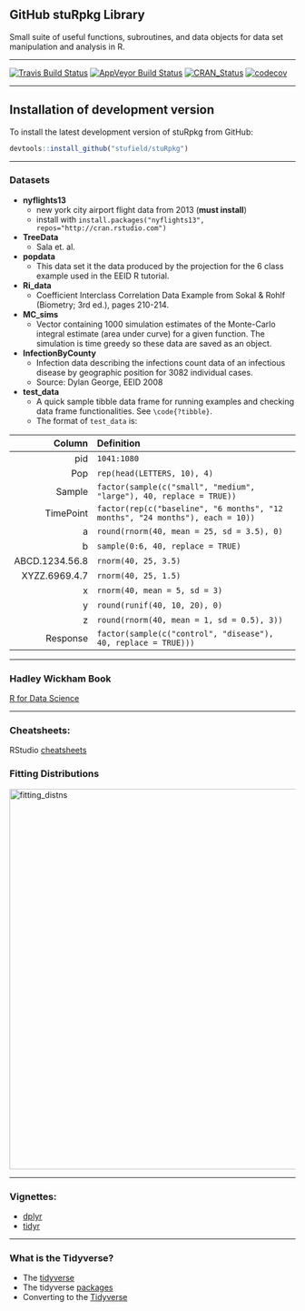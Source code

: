 GitHub stuRpkg Library
-----------
Small suite of useful functions, subroutines, and data objects for
data set manipulation and analysis in R.

-------------------------

[![Travis Build Status](https://travis-ci.org/stufield/stuRpkg.svg?branch=master)](https://travis-ci.org/stufield/stuRpkg)
[![AppVeyor Build Status](https://ci.appveyor.com/api/projects/status/github/stufield/stuRpkg?branch=master&svg=true)](https://ci.appveyor.com/project/stufield/stuRpkg)
[![CRAN_Status](http://www.r-pkg.org/badges/version/stuRpkg)](https://cran.r-project.org/package=stuRpkg)
[![codecov](https://codecov.io/gh/stufield/stuRpkg/branch/master/graph/badge.svg)](https://codecov.io/gh/stufield/stuRpkg)

-------------------------


## Installation of development version ##
To install the latest development version of stuRpkg from GitHub:
```r
devtools::install_github("stufield/stuRpkg")
```

-------------------------

### Datasets

* **nyflights13**
  + new york city airport flight data from 2013 (**must install**)
  + install with `install.packages("nyflights13", repos="http://cran.rstudio.com")`
* **TreeData**
  + Sala et. al.
* **popdata**
  + This data set it the data produced by the projection for
    the 6 class example used in the EEID R tutorial.
* **Ri_data**
  + Coefficient Interclass Correlation Data Example from Sokal & Rohlf
    (Biometry; 3rd ed.), pages 210-214.
* **MC_sims**
  + Vector containing 1000 simulation estimates of the 
    Monte-Carlo integral estimate (area under curve) for a 
    given function. The simulation is time greedy so these 
    data are saved as an object.
* **InfectionByCounty**
  + Infection data describing the infections count data of an infectious disease
    by geographic position for 3082 individual cases.
  + Source: Dylan George, EEID 2008
* **test_data**
  + A quick sample tibble data frame for running examples and 
    checking data frame functionalities. See `\code{?tibble}`.
  + The format of `test_data` is:

| Column          | Definition                  |
| --------------: | :-------------------------- | 
| pid             | `1041:1080`                 |
| Pop             | `rep(head(LETTERS, 10), 4)` |
| Sample          | `factor(sample(c("small", "medium", "large"), 40, replace = TRUE))`           |
| TimePoint       | `factor(rep(c("baseline", "6 months", "12 months", "24 months"), each = 10))` |
| a               | `round(rnorm(40, mean = 25, sd = 3.5), 0)` |
| b               | `sample(0:6, 40, replace = TRUE)`          |
| ABCD.1234.56.8  | `rnorm(40, 25, 3.5)`                       |
| XYZZ.6969.4.7   | `rnorm(40, 25, 1.5)`                       |
| x               | `rnorm(40, mean = 5, sd = 3)`              |
| y               | `round(runif(40, 10, 20), 0)`              |
| z               | `round(rnorm(40, mean = 1, sd = 0.5), 3))` |
| Response        | `factor(sample(c("control", "disease"), 40, replace = TRUE)))` |


-------------------------

### Hadley Wickham Book
[R for Data Science](http://r4ds.had.co.nz/)

-------------------------

### Cheatsheets:
RStudio [cheatsheets](https://www.rstudio.com/resources/cheatsheets/)

### Fitting Distributions
<img width="669" alt="fitting_distns" src="https://user-images.githubusercontent.com/25203086/39655576-b7d5595a-4fb7-11e8-9f1a-01714d304afd.png">

-------------------------

### Vignettes:
  * [dplyr](https://cran.r-project.org/web/packages/dplyr/vignettes/dplyr.html)
  * [tidyr](http://cran.r-project.org/web/packages/tidyr/vignettes/tidy-data.html)

-------------------------

### What is the Tidyverse?

  * The [tidyverse](https://www.tidyverse.org/)
  * The tidyverse [packages](https://www.tidyverse.org/packages/)
  * Converting to the [Tidyverse](http://www.significantdigits.org/2017/10/switching-from-base-r-to-tidyverse/)


